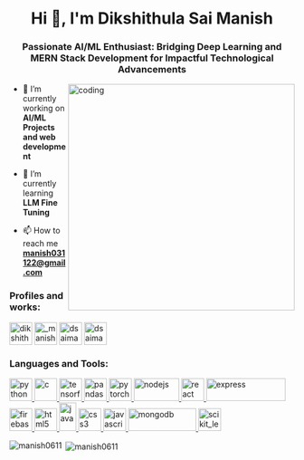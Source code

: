 <h1 align="center">Hi 👋, I'm Dikshithula Sai Manish</h1>
<h3 align="center">Passionate AI/ML Enthusiast: Bridging Deep Learning and MERN Stack Development for Impactful Technological Advancements</h3>
<img align="right" alt="coding" width="400" src="https://media0.giphy.com/media/qgQUggAC3Pfv687qPC/giphy.gif?cid=ecf05e47s2xkgviqgxby5mvow6oik4rzjm7ezcrcqu6q1ud1&ep=v1_gifs_search&rid=giphy.gif&ct=g">


- 🔭 I’m currently working on **AI/ML Projects and web development**

- 🌱 I’m currently learning **LLM Fine Tuning**

- 📫 How to reach me **manish031122@gmail.com**

<h3 align="left">Profiles and works:</h3>
<p align="left">
<a href="https://linkedin.com/in/dikshithula sai manish" target="blank"><img align="center" src="https://upload.wikimedia.org/wikipedia/commons/8/81/LinkedIn_icon.svg" alt="dikshithula sai manish" height="40" width="40" /></a>
<a href="https://instagram.com/_manish_0611" target="blank"><img align="center" src="https://upload.wikimedia.org/wikipedia/commons/e/e7/Instagram_logo_2016.svg" alt="_manish_0611" height="40" width="40" /></a>
<a href="https://leetcode.com/u/Rocky06/" target="blank"><img align="center" src="https://upload.wikimedia.org/wikipedia/commons/8/8e/LeetCode_Logo_1.png?20190719232508" alt="dsaimanish06" height="40" width="40" /></a>
<a href="https://huggingface.co/Manish0611" target="blank"><img align="center" src="https://huggingface.co/datasets/huggingface/brand-assets/resolve/main/hf-logo.png" alt="dsaimanish06" height="40" width="40" /></a>
</p>

<h3 align="left">Languages and Tools:</h3>
<p align="left"> 
    <a href="https://www.python.org" target="_blank" rel="noreferrer"> <img src="https://upload.wikimedia.org/wikipedia/commons/c/c3/Python-logo-notext.svg" alt="python" width="40" height="40"/> </a> 
    <a href="https://www.cprogramming.com/" target="_blank" rel="noreferrer"> <img src="https://upload.wikimedia.org/wikipedia/commons/1/18/C_Programming_Language.svg" alt="c" width="40" height="40"/> </a> 
    <a href="https://www.tensorflow.org" target="_blank" rel="noreferrer"> <img src="https://www.vectorlogo.zone/logos/tensorflow/tensorflow-icon.svg" alt="tensorflow" width="40" height="40"/> </a>
    <a href="https://pandas.pydata.org/" target="_blank" rel="noreferrer"> <img src="https://upload.wikimedia.org/wikipedia/commons/2/22/Pandas_mark.svg" alt="pandas" width="40" height="40"/> </a> 
    <a href="https://pytorch.org/" target="_blank" rel="noreferrer"> <img src="https://www.vectorlogo.zone/logos/pytorch/pytorch-icon.svg" alt="pytorch" width="40" height="40"/> </a>
    <a href="https://nodejs.org" target="_blank" rel="noreferrer"> <img src="https://upload.wikimedia.org/wikipedia/commons/d/d9/Node.js_logo.svg" alt="nodejs" width="80" height="40"/> </a>  
    <a href="https://reactjs.org/" target="_blank" rel="noreferrer"> <img src="https://upload.wikimedia.org/wikipedia/commons/a/a7/React-icon.svg" alt="react" width="40" height="40"/> </a> 
    <a href="https://expressjs.com" target="_blank" rel="noreferrer"> <img src="https://upload.wikimedia.org/wikipedia/commons/6/64/Expressjs.png" alt="express" width="140" height="40"/> </a> 
    <a href="https://firebase.google.com/" target="_blank" rel="noreferrer"> <img src="https://www.vectorlogo.zone/logos/firebase/firebase-icon.svg" alt="firebase" width="40" height="40"/> </a>
    <a href="https://www.w3.org/html/" target="_blank" rel="noreferrer"> <img src="https://upload.wikimedia.org/wikipedia/commons/6/61/HTML5_logo_and_wordmark.svg" alt="html5" width="40" height="40"/> </a>
    <a href="https://www.java.com" target="_blank" rel="noreferrer"> <img src="https://upload.wikimedia.org/wikipedia/de/e/e1/Java-Logo.svg" alt="java" width="30" height="50"/> </a> 
    <a href="https://www.w3schools.com/css/" target="_blank" rel="noreferrer"> <img src="https://upload.wikimedia.org/wikipedia/commons/6/62/CSS3_logo.svg" alt="css3" width="40" height="40"/> </a> 
    <a href="https://developer.mozilla.org/en-US/docs/Web/JavaScript" target="_blank" rel="noreferrer"> <img src="https://upload.wikimedia.org/wikipedia/commons/d/d4/Javascript-shield.svg" alt="javascript" width="40" height="40"/> </a> 
    <a href="https://www.mongodb.com/" target="_blank" rel="noreferrer"> <img src="https://upload.wikimedia.org/wikipedia/commons/9/93/MongoDB_Logo.svg" alt="mongodb" width="120" height="40"/> </a> 
    <a href="https://scikit-learn.org/" target="_blank" rel="noreferrer"> <img src="https://upload.wikimedia.org/wikipedia/commons/0/05/Scikit_learn_logo_small.svg" alt="scikit_learn" width="40" height="40"/> </a> 
     </p>

<p><img align="left" src="https://github-readme-stats.vercel.app/api/top-langs?username=manish0611&show_icons=true&locale=en&layout=compact" alt="manish0611" /></p>

<p>&nbsp;<img align="center" src="https://github-readme-stats.vercel.app/api?username=manish0611&show_icons=true&locale=en" alt="manish0611" /></p>
